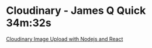 # Cloudinary - James Q Quick 34m:32s  
[Cloudinary Image Upload with Nodejs and React](https://www.youtube.com/watch?v=Rw_QeJLnCK4)


